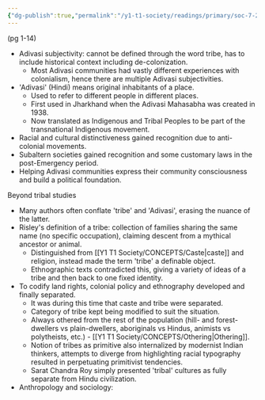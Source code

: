 ```yaml
---
{"dg-publish":true,"permalink":"/y1-t1-society/readings/primary/soc-7-23-dasgupta-and-rycroft-indigenous-pasts-and-the-politics-of-belonging/"}
---
```


(pg 1-14)

- Adivasi subjectivity: cannot be defined through the word tribe, has to include historical context including de-colonization.
	- Most Adivasi communities had vastly different experiences with colonialism, hence there are multiple Adivasi subjectivities. 
- 'Adivasi' (Hindi) means original inhabitants of a place.
	- Used to refer to different people in different places.
	- First used in Jharkhand when the Adivasi Mahasabha was created in 1938.
	- Now translated as Indigenous and Tribal Peoples to be part of the transnational Indigenous movement.
- Racial and cultural distinctiveness gained recognition due to anti-colonial movements.
- Subaltern societies gained recognition and some customary laws in the post-Emergency period. 
- Helping Adivasi communities express their community consciousness and build a political foundation.

Beyond tribal studies
- Many authors often conflate 'tribe' and 'Adivasi', erasing the nuance of the latter.
- Risley's definition of a tribe: collection of families sharing the same name (no specific occupation), claiming descent from a mythical ancestor or animal.
	- Distinguished from [[Y1 T1 Society/CONCEPTS/Caste\|caste]] and religion, instead made the term 'tribe' a definable object.
	- Ethnographic texts contradicted this, giving a variety of ideas of a tribe and then back to one fixed identity. 
- To codify land rights, colonial policy and ethnography developed and finally separated. 
	- It was during this time that caste and tribe were separated.
	- Category of tribe kept being modified to suit the situation. 
	- Always othered from the rest of the population (hill- and forest-dwellers vs plain-dwellers, aboriginals vs Hindus, animists vs polytheists, etc.) - [[Y1 T1 Society/CONCEPTS/Othering\|Othering]].
	- Notion of tribes as primitive also internalized by modernist Indian thinkers, attempts to diverge from highlighting racial typography resulted in perpetuating primitivist tendencies.
	- Sarat Chandra Roy simply presented 'tribal' cultures as fully separate from Hindu civilization. 
- Anthropology and sociology: 